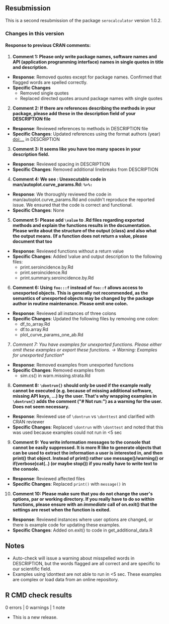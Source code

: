 ## Resubmission

This is a second resubmission of the package `serocalculator` version 1.0.2.

### Changes in this version

#### Response to previous CRAN comments:

1. **Comment 1: Please only write package names, software names and API (application programming interface) names in single quotes in title and description.**
  - **Response**: Removed quotes except for package names. Confirmed that flagged words are spelled correctly. 
  - **Specific Changes**
    - Removed single quotes
    - Replaced directed quotes around package names with single quotes
    
2. **Comment 2: If there are references describing the methods in your package, please add these in the description field of your DESCRIPTION file**
  - **Response**: Reviewed references to methods in DESCRIPTION file
  - **Specific Changes**: Updated references using the format authors (year) <doi:...> in DESCRIPTION
  
3. **Comment 3: It seems like you have too many spaces in your description field.**
  - **Response**: Reviewed spacing in DESCRIPTION
  - **Specific Changes**: Removed additional linebreaks from DESCRIPTION
  
4. **Comment 4: We see : Unexecutable code in man/autoplot.curve_params.Rd: `%>%:`**
  - **Response**: We thoroughly reviewed the code in man/autoplot.curve_params.Rd and couldn't reproduce the reported issue. We ensured that the code is correct and functional.
  - **Specific Changes**: None
  
5. **Comment 5: Please add `\value` to .Rd files regarding exported methods and explain the functions results in the documentation. Please write about the structure of the output (class) and also what the output means. (If a function does not return a value, please document that too**
  - **Response**: Reviewed functions without a return value
  - **Specific Changes**: Added \value and output description to the following files:
    - print.seroincidence.by.Rd
    - print.seroincidence.Rd
    - print.summary.seroincidence.by.Rd
    
6. **Comment 6: Using `foo:::f` instead of `foo::f` allows access to unexported objects. This is generally not recommended, as the semantics of unexported objects may be changed by the package author in routine maintenance. Please omit one colon.**
  - **Response**: Reviewed all instances of three colons
  - **Specific Changes**: Updated the following files by removing one colon:
    - df_to_array.Rd
    - df.to.array.Rd
    - plot_curve_params_one_ab.Rd
    
7. **Comment 7: You have examples for unexported functions. Please either omit these examples or export these functions.* -> Warning: Examples for unexported function**
  - **Response**: Removed examples from unexported functions
  - **Specific Changes**: Removed examples from 
    -  sim.cs() in warn.missing.strata.Rd

8. **Comment 8:  `\dontrun{}` should only be used if the example really cannot be executed (e.g. because of missing additional software, missing API keys, ...) by the user. That's why wrapping examples in `\dontrun{}` adds the comment ("# Not run:") as a warning for the user. Does not seem necessary.**
  - **Response**: Reviewed use of `\dontrun` vs `\donttest` and clarified with CRAN reviewer
  - **Specific Changes**: Replaced `\dontrun` with `\donttest` and noted that this was used because examples could not run in <5 sec
  
9. **Comment 9: You write information messages to the console that cannot be easily suppressed. It is more R like to generate objects that can be used to extract the information a user is interested in, and then print() that object. Instead of print() rather use message()/warning() or if(verbose)cat(..) (or maybe stop()) if you really have to write text to the console.**
  - **Response**: Reviewed affected files
  - **Specific Changes**: Replaced `print()` with `message()` in 
  
10. **Comment 10: Please make sure that you do not change the user's options, par or working directory. If you really have to do so within functions, please ensure with an *immediate* call of on.exit() that the settings are reset when the function is exited.**
  - **Response**: Reviewed instances where user options are changed, or there is example code for updating these examples.
  - **Specific Changes**: Added on.exit() to code in get_additional_data.R


   

## Notes

* Auto-check will issue a warning about misspelled words in DESCRIPTION, but the  words flagged are all correct and are specific to our scientific field. 
* Examples using \donttest are not able to run in <5 sec. These examples are complex or load data from an online repository. 


## R CMD check results

0 errors | 0 warnings | 1 note

* This is a new release.

